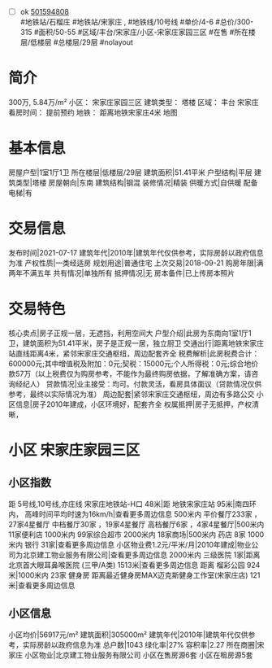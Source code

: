 - [ ] ok [501594808](https://bj.5i5j.com/ershoufang/501594808.html)  
 #地铁站/石榴庄 #地铁站/宋家庄 ,  #地铁线/10号线
#单价/4-6 #总价/300-315 #面积/50-55   #区域/丰台/宋家庄/小区-宋家庄家园三区 #在售 #所在楼层/低楼层 #总楼层/29层 #nolayout 
# 简介 
 300万,  5.84万/m² 
小区： 宋家庄家园三区
建筑类型： 塔楼
区域： 丰台 宋家庄
看房时间： 提前预约
地铁： 距离地铁宋家庄4米 地图
# 基本信息 
 房屋户型|1室1厅1卫
所在楼层|低楼层/29层
建筑面积|51.41平米
户型结构|平层
建筑类型|塔楼
房屋朝向|东南
建筑结构|钢混
装修情况|精装
供暖方式|自供暖
配备电梯|有
# 交易信息 
 发布时间|2021-07-17
建筑年代|2010年|建筑年代仅供参考，实际房龄以政府信息为准
产权性质|一类经适房
规划用途|普通住宅
上次交易|2018-09-21
购房年限|满两年不满五年
共有情况|单独所有
抵押情况|无
房本备件|已上传房本照片
# 交易特色 
 核心卖点|房子正规一居，无遮挡，利用空间大
户型介绍|此房为东南向1室1厅1卫，建筑面积为51.41平米，房子是正规一居，独立厨卫
交通出行|距离地铁宋家庄站直线距离4米，紧邻宋家庄交通枢纽，周边配套齐全
税费解析|此房税费合计：600000元;其中增值税及附加：0元;契税：15000元;个人所得税：0元;综合地价款57万（以上税费仅为购房参考，不能作为最终购房依据，了解准确方案，请咨询经纪人）
贷款情况|业主接受：均可。付款灵活，看房具体面议（贷款情况仅供参考，最终以实际情况为准）
周边配套|紧邻宋家庄交通枢纽，周边有多路公交
小区信息|房子2010年建成，小区环境好，配套齐全
权属抵押|房子无抵押，产权清晰，
# 小区 宋家庄家园三区
## 小区指数 
 距 5号线,10号线,亦庄线 宋家庄地铁站-H口 48米|距 地铁宋家庄站 95米|南四环内， 高峰时间平均时速为16km/h|查看更多周边信息
500米内 平价餐厅233家 ，27家4星餐厅
中档餐厅30家 ，19家4星餐厅
高档餐厅6家 ，4家4星餐厅|500米内 11家便利店
1000米内 99家综合超市
2000米内 18家商场|500米内 药店 8家
1000米内 银行 31家|查看更多周边信息
小区物业费1.2元/平米/月|2010年建成|物业公司为北京建工物业服务有限公司|查看更多周边信息
2000米内 三级医院 1家|距离 北京首大眼耳鼻喉医院 (三甲/A类) 1513米|查看更多周边信息
距离 榴彩公园 924米|1000米内 23家 健身房
距离最近健身房MAX迈克斯健身工作室(宋家庄店) 121米|查看更多周边信息
## 小区信息 
 小区均价|56917元/m²
建筑面积|305000m²
建筑年代|2010年|建筑年代仅供参考，实际房龄以政府信息为准
总户数|1043
绿化率|27%
容积率|2.27
所在商圈|宋家庄
小区物业|北京建工物业服务有限公司
小区在售房源6套
小区在租房源5套
